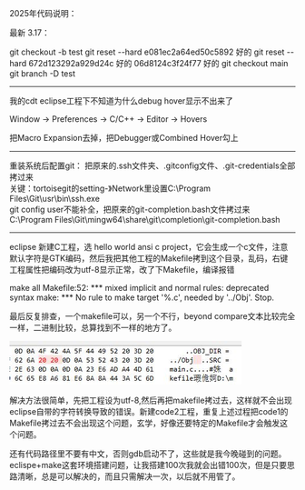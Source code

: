 2025年代码说明：

最新 3.17：

git checkout -b test
git reset --hard e081ec2a64ed50c5892  好的
git reset --hard 672d123292a929d24c 好的
06d8124c3f24f77 好的
git checkout main
git branch -D test

-------
我的cdt eclipse工程下不知道为什么debug hover显示不出来了

Window → Preferences → C/C++ → Editor → Hovers

把Macro Expansion去掉，把Debugger或Combined Hover勾上

-------
重装系统后配置git：
把原来的.ssh文件夹、.gitconfig文件、.git-credentials全部拷过来         
关键：tortoisegit的setting-》Network里设置C:\Program Files\Git\usr\bin\ssh.exe          
git config user不能补全，把原来的git-completion.bash文件拷过来         
C:\Program Files\Git\mingw64\share\git\completion\git-completion.bash      

---------
eclipse 新建C工程，选 hello world ansi c project，它会生成一个c文件，注意默认字符是GTK编码，然后我把其他工程的Makefile拷到这个目录，乱码，右键工程属性把编码改为utf-8显示正常，改了下Makefile，编译报错

make all 
Makefile:52: *** mixed implicit and normal rules: deprecated syntax
make: *** No rule to make target '%.c', needed by '../Obj'.  Stop.

最后反复排查，一个makefile可以，另一个不行，beyond compare文本比较完全一样，二进制比较，总算找到不一样的地方了。

![比较](../pic/sub2/error1.JPG)<br>

解决方法很简单，先把工程设为utf-8,然后再把makefile拷过去，这样就不会出现eclipse自带的字符转换导致的错误。新建code2工程，重复上述过程把code1的Makefile拷过去不会出现这个问题，玄学，好像还要特定的Makefile才会触发这个问题。



还有代码路径里不要有中文，否则gdb启动不了，这些就是我今晚碰到的问题。eclispe+make这套环境搭建问题，让我搭建100次我就会出错100次，但是只要思路清晰，总是可以解决的，而且只需解决一次，以后就不用管了。